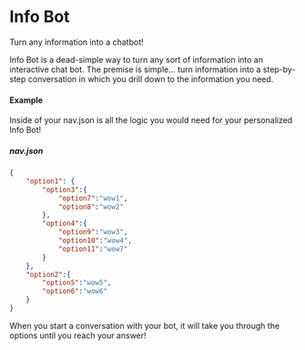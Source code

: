 # Info Bot

Turn any information into a chatbot!

Info Bot is a dead-simple way to turn any sort of information into an interactive chat bot. The premise is simple... turn information into a step-by-step conversation in which you drill down to the information you need.

#### Example

Inside of your nav.json is all the logic you would need for your personalized Info Bot!
##### nav.json
```json
{
    "option1": {
        "option3":{
            "option7":"wow1",
            "option8":"wow2"
        },
        "option4":{
            "option9":"wow3",
            "option10":"wow4",
            "option11":"wow7"
        }
    },
    "option2":{
        "option5":"wow5",
        "option6":"wow6"
    }
}
```

When you start a conversation with your bot, it will take you through the options until you reach your answer!